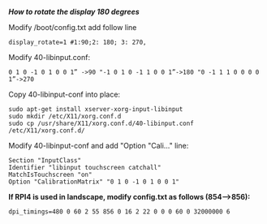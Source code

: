 ***How to rotate the display 180 degrees***

Modify /boot/config.txt add follow line

`display_rotate=1 #1:90;2: 180; 3: 270,`

Modify 40-libinput.conf:

`0 1 0 -1 0 1 0 0 1” ->90 "-1 0 1 0 -1 1 0 0 1”->180 "0 -1 1 1 0 0 0 0 1”->270`

Copy 40-libinput-conf into place:
```
sudo apt-get install xserver-xorg-input-libinput
sudo mkdir /etc/X11/xorg.conf.d
sudo cp /usr/share/X11/xorg.conf.d/40-libinput.conf /etc/X11/xorg.conf.d/
```

Modify 40-libinput-conf and add "Option "Cali..." line:
```
Section "InputClass"
Identifier "libinput touchscreen catchall"
MatchIsTouchscreen "on"
Option "CalibrationMatrix" "0 1 0 -1 0 1 0 0 1"
```

**If RPI4 is used in landscape, modify config.txt as follows (854-->856):**

`dpi_timings=480 0 60 2 55 856 0 16 2 22 0 0 0 60 0 32000000 6`
